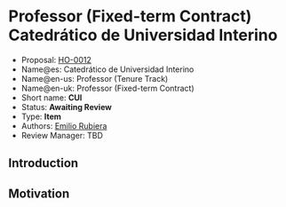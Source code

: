 # Professor (Fixed-term Contract) Catedrático de Universidad Interino

* Proposal: [HO-0012](0012-catedratico-universidad-interino.md)
* Name@es: Catedrático de Universidad Interino
* Name@en-us: Professor (Tenure Track)
* Name@en-uk: Professor (Fixed-term Contract)
* Short name: **CUI**
* Status: **Awaiting Review**
* Type: **Item**
* Authors: [Emilio Rubiera](https://github.com/spitxa)
* Review Manager: TBD

## Introduction



## Motivation
